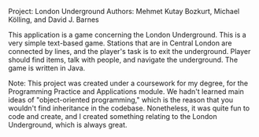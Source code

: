 Project: London Underground
Authors: Mehmet Kutay Bozkurt, Michael Kölling, and David J. Barnes

This application is a game concerning the London Underground. This is a very simple text-based game. Stations that are in Central London are connected by lines, and the player's task is to exit the underground. Player should find items, talk with people, and navigate the underground. The game is written in Java.

Note: This project was created under a coursework for my degree, for the Programming Practice and Applications module. We hadn't learned main ideas of "object-oriented programming," which is the reason that you wouldn't find inheritance in the codebase. Nonetheless, it was quite fun to code and create, and I created something relating to the London Underground, which is always great.
